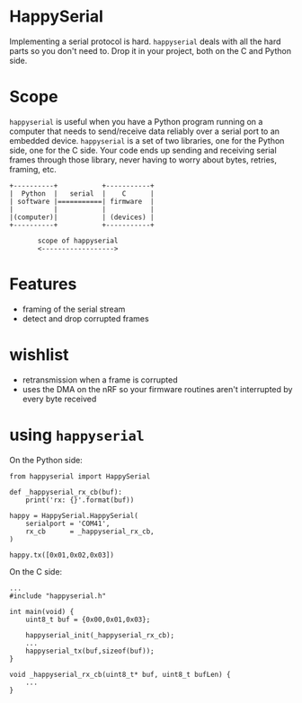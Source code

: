 # HappySerial

Implementing a serial protocol is hard.
`happyserial` deals with all the hard parts so you don't need to.
Drop it in your project, both on the C and Python side.

# Scope

`happyserial` is useful when you have a Python program running on a computer that needs to send/receive data reliably over a serial port to an embedded device.
`happyserial` is a set of two libraries, one for the Python side, one for the C side.
Your code ends up sending and receiving serial frames through those library, never having to worry about bytes, retries, framing, etc.

```
+----------+           +-----------+
|  Python  |   serial  |    C      |
| software |===========| firmware  |
|          |           |           |
|(computer)|           | (devices) |
+----------+           +-----------+
       
       scope of happyserial
       <------------------>
```

# Features

- framing of the serial stream
- detect and drop corrupted frames

# wishlist

- retransmission when a frame is corrupted
- uses the DMA on the nRF so your firmware routines aren't interrupted by every byte received

# using `happyserial`

On the Python side:

```
from happyserial import HappySerial

def _happyserial_rx_cb(buf):
    print('rx: {}'.format(buf))
    
happy = HappySerial.HappySerial(
    serialport = 'COM41',
    rx_cb      = _happyserial_rx_cb,
)

happy.tx([0x01,0x02,0x03])
```

On the C side:

```
...
#include "happyserial.h"

int main(void) {
    uint8_t buf = {0x00,0x01,0x03};
    
    happyserial_init(_happyserial_rx_cb);
    ...
    happyserial_tx(buf,sizeof(buf));
}

void _happyserial_rx_cb(uint8_t* buf, uint8_t bufLen) {
    ...
}
```
